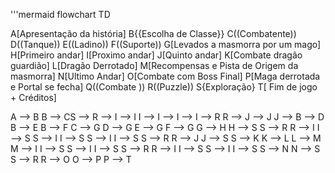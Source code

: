 '''mermaid
flowchart TD

  A[Apresentação da história]
  B{{Escolha de Classe}}
  C((Combatente))
  D((Tanque))
  E((Ladino))
  F((Suporte))
  G[Levados a masmorra por um mago]
  H[Primeiro andar]
  I[Proximo andar]
  J[Quinto andar]
  K[Combate dragão guardião]
  L[Dragão Derrotado]
  M[Recompensas e Pista de Origem da masmorra]
  N[Ultimo Andar]
  O[Combate com Boss Final]
  P[Maga derrotada e Portal se fecha]
  Q((Combate ))
  R((Puzzle))
  S{Exploração}
  T[ Fim de jogo + Créditos]
  
A --> B
B --> CS --> 
R --> I
 --> I
I --> 
I --> 
I --> 
I --> R
R --> J
 --> J
J --> 
B --> D  
B --> E
B --> F
C --> G
D --> G
E --> G
F --> G
G --> H
H --> S
S --> R
R --> I
I --> S
S --> I
I --> S
S --> I
I --> S
S --> R
R --> J
J --> S
S --> K
K --> L
L --> M
M --> I
I --> S
S --> I
I --> S
S --> R
R --> I
I --> S
S --> I
I --> S
S --> N
N --> S
S --> R
R --> O
O --> P
P --> T

